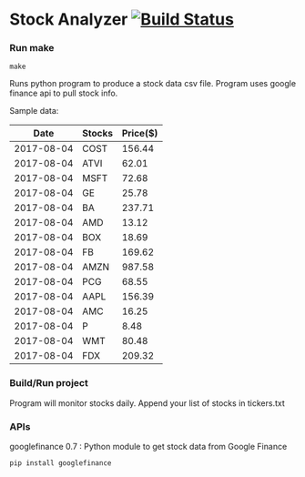 # Stock Analyzer [![Build Status](https://travis-ci.org/ogoyal/StockAnalyzer.svg?branch=master)](https://travis-ci.org/ogoyal/StockAnalyzer)

### Run make
```
make
```

Runs python program to produce a stock data csv file. Program uses google finance api to pull stock info.

Sample data:

| Date| Stocks| Price($) | 
| --- | --- | ---  | 
| 2017-08-04| COST| 156.44 | 
| 2017-08-04| ATVI| 62.01 | 
| 2017-08-04| MSFT| 72.68 | 
| 2017-08-04| GE| 25.78 | 
| 2017-08-04| BA| 237.71 | 
| 2017-08-04| AMD| 13.12 | 
| 2017-08-04| BOX| 18.69 | 
| 2017-08-04| FB| 169.62 | 
| 2017-08-04| AMZN| 987.58 | 
| 2017-08-04| PCG| 68.55 | 
| 2017-08-04| AAPL| 156.39 | 
| 2017-08-04| AMC| 16.25 | 
| 2017-08-04| P| 8.48 | 
| 2017-08-04| WMT| 80.48 | 
| 2017-08-04| FDX| 209.32 | 

### Build/Run project

Program will monitor stocks daily. Append your list of stocks in tickers.txt

### APIs
googlefinance 0.7 : Python module to get stock data from Google Finance

```
pip install googlefinance
```

